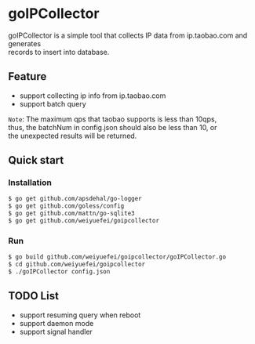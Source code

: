 goIPCollector
============
goIPCollector is a simple tool that collects IP data from ip.taobao.com and generates<br>
records to insert into database.

Feature
---------------
* support collecting ip info from ip.taobao.com
* support batch query

`Note`: The maximum qps that taobao supports is less than 10qps, <br>
thus, the batchNum in config.json should also be less than 10, or <br>
the unexpected results will be returned.

Quick start
--------------
### Installation
```Bash
$ go get github.com/apsdehal/go-logger
$ go get github.com/goless/config
$ go get github.com/mattn/go-sqlite3
$ go get github.com/weiyuefei/goipcollector
```

### Run
```Bash
$ go build github.com/weiyuefei/goipcollector/goIPCollector.go
$ cd github.com/weiyuefei/goipcollector
$ ./goIPCollector config.json
```

TODO List
-----------------------
* support resuming query when reboot
* 	support daemon mode
* 	support signal handler
